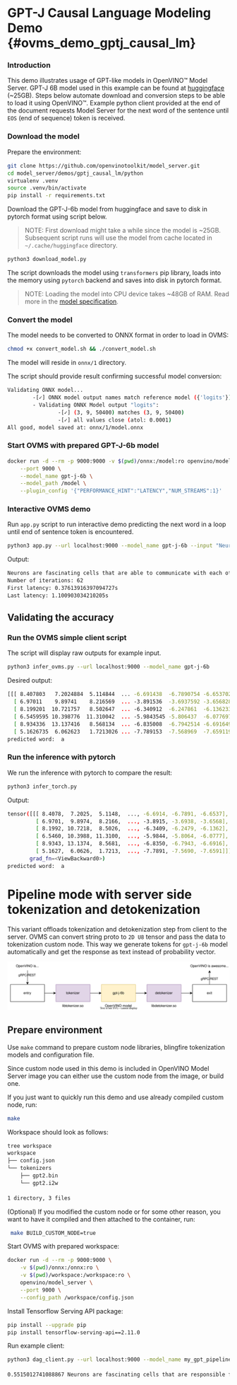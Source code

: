 # GPT-J Causal Language Modeling Demo {#ovms_demo_gptj_causal_lm}

### Introduction
This demo illustrates usage of GPT-like models in OpenVINO™ Model Server. GPT-J 6B model used in this example can be found at [huggingface](https://huggingface.co/EleutherAI/gpt-j-6B) (~25GB). Steps below automate download and conversion steps to be able to load it using OpenVINO™. Example python client provided at the end of the document requests Model Server for the next word of the sentence until `EOS` (end of sequence) token is received. 


### Download the model

Prepare the environment:
```bash
git clone https://github.com/openvinotoolkit/model_server.git
cd model_server/demos/gptj_causal_lm/python
virtualenv .venv
source .venv/bin/activate
pip install -r requirements.txt
```

Download the GPT-J-6b model from huggingface and save to disk in pytorch format using script below.  
> NOTE: First download might take a while since the model is ~25GB. Subsequent script runs will use the model from cache located in `~/.cache/huggingface` directory.
```bash
python3 download_model.py
```
The script downloads the model using `transformers` pip library, loads into the memory using `pytorch` backend and saves into disk in pytorch format.  
> NOTE: Loading the model into CPU device takes ~48GB of RAM. Read more in the [model specification](https://huggingface.co/docs/transformers/v4.15.0/model_doc/gptj#overview).

### Convert the model
The model needs to be converted to ONNX format in order to load in OVMS:
```bash
chmod +x convert_model.sh && ./convert_model.sh
```
The model will reside in `onnx/1` directory.

The script should provide result confirming successful model conversion:
```bash
Validating ONNX model...
        -[✓] ONNX model output names match reference model ({'logits'})
        - Validating ONNX Model output "logits":
                -[✓] (3, 9, 50400) matches (3, 9, 50400)
                -[✓] all values close (atol: 0.0001)
All good, model saved at: onnx/1/model.onnx
```

### Start OVMS with prepared GPT-J-6b model

```bash
docker run -d --rm -p 9000:9000 -v $(pwd)/onnx:/model:ro openvino/model_server \
    --port 9000 \
    --model_name gpt-j-6b \
    --model_path /model \
    --plugin_config '{"PERFORMANCE_HINT":"LATENCY","NUM_STREAMS":1}'
```

### Interactive OVMS demo

Run `app.py` script to run interactive demo predicting the next word in a loop until end of sentence token is encountered.

```bash
python3 app.py --url localhost:9000 --model_name gpt-j-6b --input "Neurons are fascinating"
```

Output:
```bash
Neurons are fascinating cells that are able to communicate with each other and with other cells in the body. Neurons are the cells that make up the nervous system, which is responsible for the control of all body functions. Neurons are also responsible for the transmission of information from one part of the body to another.
Number of iterations: 62
First latency: 0.37613916397094727s
Last latency: 1.100903034210205s
```

## Validating the accuracy
### Run the OVMS simple client script
The script will display raw outputs for example input.
```bash
python3 infer_ovms.py --url localhost:9000 --model_name gpt-j-6b
```

Desired output:
```bash
[[[ 8.407803   7.2024884  5.114844  ... -6.691438  -6.7890754 -6.6537027]
  [ 6.97011    9.89741    8.216569  ... -3.891536  -3.6937592 -3.6568289]
  [ 8.199201  10.721757   8.502647  ... -6.340912  -6.247861  -6.1362333]
  [ 6.5459595 10.398776  11.310042  ... -5.9843545 -5.806437  -6.0776973]
  [ 8.934336  13.137416   8.568134  ... -6.835008  -6.7942514 -6.6916494]
  [ 5.1626735  6.062623   1.7213026 ... -7.789153  -7.568969  -7.6591196]]]
predicted word:  a
```

### Run the inference with pytorch
We run the inference with pytorch to compare the result:
```bash
python3 infer_torch.py
```

Output:
```bash
tensor([[[ 8.4078,  7.2025,  5.1148,  ..., -6.6914, -6.7891, -6.6537],
         [ 6.9701,  9.8974,  8.2166,  ..., -3.8915, -3.6938, -3.6568],
         [ 8.1992, 10.7218,  8.5026,  ..., -6.3409, -6.2479, -6.1362],
         [ 6.5460, 10.3988, 11.3100,  ..., -5.9844, -5.8064, -6.0777],
         [ 8.9343, 13.1374,  8.5681,  ..., -6.8350, -6.7943, -6.6916],
         [ 5.1627,  6.0626,  1.7213,  ..., -7.7891, -7.5690, -7.6591]]],
       grad_fn=<ViewBackward0>)
predicted word:  a
```

# Pipeline mode with server side tokenization and detokenization

This variant offloads tokenization and detokenization step from client to the server. OVMS can convert string proto to `2D U8` tensor and pass the data to tokenization custom node. This way we generate tokens for `gpt-j-6b` model automatically and get the response as text instead of probability vector.

![diagram](../../../src/custom_nodes/tokenizer/diagram.svg)

## Prepare environment

Use `make` command to prepare custom node libraries, blingfire tokenization models and configuration file.

Since custom node used in this demo is included in OpenVINO Model Server image you can either use the custom node from the image, or build one.

If you just want to quickly run this demo and use already compiled custom node, run:

```bash
make
```

Workspace should look as follows:

```bash
tree workspace 
workspace
├── config.json
└── tokenizers
    ├── gpt2.bin
    └── gpt2.i2w

1 directory, 3 files
```

(Optional) If you modified the custom node or for some other reason, you want to have it compiled and then attached to the container, run:

```bash
 make BUILD_CUSTOM_NODE=true
 ```

Start OVMS with prepared workspace:

```bash
docker run -d --rm -p 9000:9000 \
    -v $(pwd)/onnx:/onnx:ro \
    -v $(pwd)/workspace:/workspace:ro \
    openvino/model_server \
    --port 9000 \
    --config_path /workspace/config.json
```

Install Tensorflow Serving API package:
```bash
pip install --upgrade pip
pip install tensorflow-serving-api==2.11.0
```

Run example client:

```bash
python3 dag_client.py --url localhost:9000 --model_name my_gpt_pipeline --input "Neurons are fascinating"

0.5515012741088867 Neurons are fascinating cells that are responsible for the transmission of information from one brain region to another. They are also responsible for the production of hormones and neurotransmitters that are responsible for the regulation of mood, sleep, appetite, and sexual function.
```
